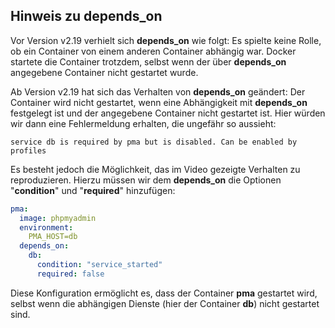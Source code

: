 ## Hinweis zu depends_on

Vor Version v2.19 verhielt sich **depends_on** wie folgt:
Es spielte keine Rolle, ob ein Container von einem anderen 
Container abhängig war. Docker startete die Container 
trotzdem, selbst wenn der über **depends_on** angegebene 
Container nicht gestartet wurde.

Ab Version v2.19 hat sich das Verhalten von **depends_on** geändert:
Der Container wird nicht gestartet, wenn eine Abhängigkeit mit 
**depends_on** festgelegt ist und der angegebene Container nicht 
gestartet ist. Hier würden wir dann eine Fehlermeldung erhalten, 
die ungefähr so aussieht:

```
service db is required by pma but is disabled. Can be enabled by profiles
```

Es besteht jedoch die Möglichkeit, das im Video gezeigte Verhalten 
zu reproduzieren. Hierzu müssen wir dem **depends_on** die Optionen 
"**condition**" und "**required**" hinzufügen:

````yaml
pma:
  image: phpmyadmin
  environment:
    PMA_HOST=db
  depends_on:
    db:
      condition: "service_started"
      required: false
````

Diese Konfiguration ermöglicht es, dass der Container **pma** gestartet wird, selbst 
wenn die abhängigen Dienste (hier der Container **db**) nicht gestartet sind.